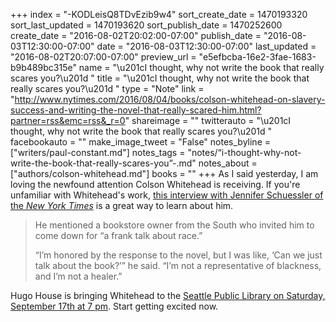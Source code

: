 +++
index = "-KODLeisQ8TDvEzib9w4"
sort_create_date = 1470193320
sort_last_updated = 1470193620
sort_publish_date = 1470252600
create_date = "2016-08-02T20:02:00-07:00"
publish_date = "2016-08-03T12:30:00-07:00"
date = "2016-08-03T12:30:00-07:00"
last_updated = "2016-08-02T20:07:00-07:00"
preview_url = "e5efbcba-16e2-3fae-1683-b9b489bc315e"
name = "\u201cI thought, why not write the book that really scares you?\u201d "
title = "\u201cI thought, why not write the book that really scares you?\u201d "
type = "Note"
link = "http://www.nytimes.com/2016/08/04/books/colson-whitehead-on-slavery-success-and-writing-the-novel-that-really-scared-him.html?partner=rss&emc=rss&_r=0"
shareimage = ""
twitterauto = "\u201cI thought, why not write the book that really scares you?\u201d "
facebookauto = ""
make_image_tweet = "False"
notes_byline = ["writers/paul-constant.md"]
notes_tags = "notes/“i-thought-why-not-write-the-book-that-really-scares-you”-.md"
notes_about = ["authors/colson-whitehead.md"]
books = ""
+++
As I said yesterday, I am loving the newfound attention Colson Whitehead is receiving. If you're unfamiliar with Whitehead's work, [this interview with Jennifer Schuessler of the *New York Times*](http://www.nytimes.com/2016/08/04/books/colson-whitehead-on-slavery-success-and-writing-the-novel-that-really-scared-him.html?partner=rss&emc=rss&_r=0) is a great way to learn about him.

<blockquote><p>He mentioned a bookstore owner from the South who invited him to come down for “a frank talk about race.”</p>

<p>“I’m honored by the response to the novel, but I was like, ‘Can we just talk about the book?’” he said. “I’m not a representative of blackness, and I’m not a healer.”</p></blockquote>

Hugo House is bringing Whitehead to the [Seattle Public Library on Saturday, September 17th at 7 pm](https://hugohouse.org/event/colson-whitehead/). Start getting excited now.